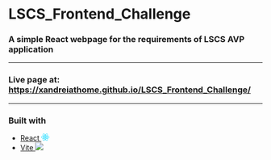 # LSCS_Frontend_Challenge

### A simple React webpage for the requirements of LSCS AVP application

<hr>

### Live page at: https://xandreiathome.github.io/LSCS_Frontend_Challenge/

<hr>

### Built with

- <a href="https://react.dev/">React <img src="src/assets/react.svg" style="width:16px;text-decoration:none !important;"></a>
- <a href="https://vitejs.dev/">Vite <img src="https://vitejs.dev/logo.svg" style="width:16px;text-decoration:none !important;"></a>
